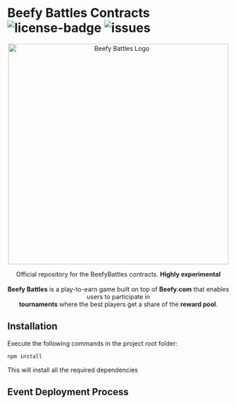 # Beefy Battles Contracts ![license-badge] ![issues]
 
<p align="center">
  <img src="https://imgur.com/y1eKYv1.png" alt="Beefy Battles Logo" width="500" />
</p>

<div align="center">
  Official repository for the BeefyBattles contracts. <strong>Highly experimental</strong>
  <br>
  <br>
  <strong>Beefy Battles</strong> is a play-to-earn game built on top of <strong>Beefy.com</strong> that enables users to participate in
  <br> <strong>tournaments</strong> where the best players get a share of the <strong>reward pool</strong>.
  
</div>

## Installation

Execute the following commands in the project root folder:

```jsx
npm install
```
This will install all the required dependencies

## Event Deployment Process

[license-badge]: https://img.shields.io/github/license/Galmoli/BeefyBattlesContracts?style=flat-square
[issues]: https://img.shields.io/github/issues/Galmoli/BeefyBattlesContracts?style=flat-square
